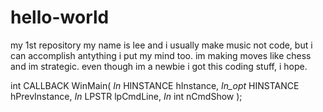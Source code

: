 # hello-world
my 1st repository
my name is lee and i usually make music not code, but i can accomplish antything i put my mind too.
im making moves like chess and im strategic. even though im a newbie i got this coding stuff, i hope.

int CALLBACK WinMain(
   _In_ HINSTANCE hInstance,
   _In_opt_ HINSTANCE hPrevInstance,
   _In_ LPSTR     lpCmdLine,
   _In_ int       nCmdShow
);



